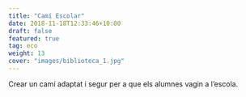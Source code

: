 ```yaml
---
title: "Camí Escolar"
date: 2018-11-18T12:33:46+10:00
draft: false
featured: true
tag: eco
weight: 13
cover: "images/biblioteca_1.jpg"
---
```


Crear un camí adaptat i segur per a que els alumnes vagin a l’escola.